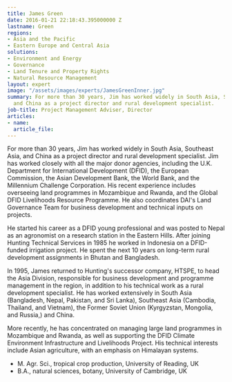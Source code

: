 ```yaml
---
title: James Green
date: 2016-01-21 22:18:43.395000000 Z
lastname: Green
regions:
- Asia and the Pacific
- Eastern Europe and Central Asia
solutions:
- Environment and Energy
- Governance
- Land Tenure and Property Rights
- Natural Resource Management
layout: expert
image: "/assets/images/experts/JamesGreenInner.jpg"
summary: For more than 30 years, Jim has worked widely in South Asia, Southeast Asia,
  and China as a project director and rural development specialist.
job-title: Project Management Adviser, Director
articles:
- name: 
  article_file: 
---
```


For more than 30 years, Jim has worked widely in South Asia, Southeast Asia, and China as a project director and rural development specialist. Jim has worked closely with all the major donor agencies, including the U.K. Department for International Development (DFID), the European Commission, the Asian Development Bank, the World Bank, and the Millennium Challenge Corporation. His recent experience includes overseeing land programmes in Mozambique and Rwanda, and the Global DFID Livelihoods Resource Programme. He also coordinates DAI's Land Governance Team for business development and technical inputs on projects.

He started his career as a DFID young professional and was posted to Nepal as an agronomist on a research station in the Eastern Hills. After joining Hunting Technical Services in 1985 he worked in Indonesia on a DFID-funded irrigation project. He spent the next 10 years on long-term rural development assignments in Bhutan and Bangladesh.

In 1995, James returned to Hunting's successor company, HTSPE, to head the Asia Division, responsible for business development and programme management in the region, in addition to his technical work as a rural development specialist. He has worked extensively in South Asia (Bangladesh, Nepal, Pakistan, and Sri Lanka), Southeast Asia (Cambodia, Thailand, and Vietnam), the Former Soviet Union (Kyrgyzstan, Mongolia, and Russia,) and China.

More recently, he has concentrated on managing large land programmes in Mozambique and Rwanda, as well as supporting the DFID Climate Environment Infrastructure and Livelihoods Project. His technical interests include Asian agriculture, with an emphasis on Himalayan systems.

* M. Agr. Sci., tropical crop production, University of Reading, UK
* B.A., natural sciences, botany, University of Cambridge, UK

